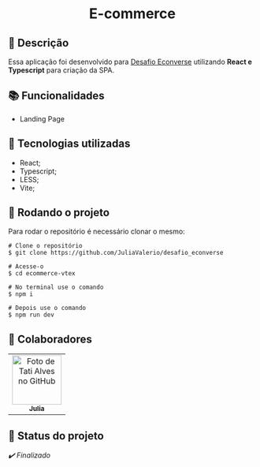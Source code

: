
<h1 align="center">E-commerce</h1>

## :memo: Descrição
Essa aplicação foi desenvolvido para [Desafio Econverse](https://github.com/EconverseAG/teste-front-end-jr) utilizando **React e Typescript** para criação da SPA.

## :books: Funcionalidades
 * Landing Page

## :wrench: Tecnologias utilizadas
* React;
* Typescript;
* LESS;
* Vite;

## :rocket: Rodando o projeto
Para rodar o repositório é necessário clonar o mesmo:
```
# Clone o repositório
$ git clone https://github.com/JuliaValerio/desafio_econverse

# Acesse-o
$ cd ecommerce-vtex

# No terminal use o comando
$ npm i

# Depois use o comando
$ npm run dev

```
## :handshake: Colaboradores
<table>
  <tr>
    <td align="center">
      <a href="http://github.com/JuliaValerio">
        <img src="https://avatars.githubusercontent.com/u/38157485?v=4" width="100px;" alt="Foto de Tati Alves no GitHub"/><br>
        <sub>
          <b>Julia</b>
        </sub>
      </a>
    </td>
  </tr>
</table>

## :dart: Status do projeto
*✔️ Finalizado*
